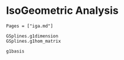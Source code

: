 # IsoGeometric Analysis
```@index
Pages = ["iga.md"]
```
```@docs 
GSplines.g1dimension
GSplines.g1hom_matrix
```

```@docs 
g1basis
```



